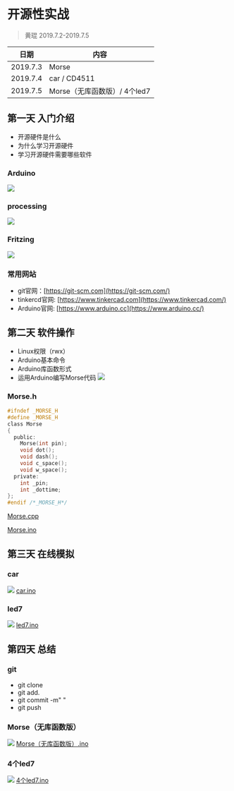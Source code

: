 # 开源性实战
> 黄琨
> 2019.7.2-2019.7.5

日期|内容
---|---|
2019.7.3|Morse
2019.7.4|car / CD4511
2019.7.5|Morse（无库函数版）/ 4个led7

## 第一天 入门介绍

- 开源硬件是什么
- 为什么学习开源硬件
- 学习开源硬件需要哪些软件

### Arduino

![](./img/a.PNG)

### processing

![](./img/b.PNG)

### Fritzing

![](./img/c.PNG)

### 常用网站

- git官网：[https://git-scm.com](https://git-scm.com/)
- tinkercd官网:  [https://www.tinkercad.com](https://www.tinkercad.com/)
- Arduino官网:  [https://www.arduino.cc](https://www.arduino.cc/)

## 第二天 软件操作

- Linux权限（rwx）
- Arduino基本命令
- Arduino库函数形式
- 运用Arduino编写Morse代码
![](./img/d.PNG)

### Morse.h

```c
#ifndef _MORSE_H
#define _MORSE_H
class Morse
{
  public:
    Morse(int pin);
    void dot();
    void dash();
    void c_space();
    void w_space();
  private:
    int _pin;
    int _dottime;
};
#endif /*_MORSE_H*/
```

[Morse.cpp](Morse/Morse.cpp)

[Morse.ino](Morse/Morse.ino)


## 第三天 在线模拟

### car

![](./img/car模拟图.PNG)
[car.ino](car/car.ino)

### led7

![](./img/CD4511模拟图.PNG)
[led7.ino](CD4511/CD4511.ino)

## 第四天 总结

### git 

- git clone
- git add.
- git commit -m" "
- git push

### Morse（无库函数版）

![](./img/Morse模拟图.PNG)
[Morse（无库函数版）.ino](Morse（无库函数版）/Morse.ino)

### 4个led7

![](./img/d.PNG)
[4个led7.ino](4个led7/led.ino)





